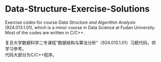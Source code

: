 # Data-Structure-Exercise-Solutions

Exercise codes for course *Data Structure and Algorithm Analysis* (924.013.1.01), 
which is a minor course in Data Science at Fudan University.  
Most of the codes are written in C/C++.

复旦大学数据科学二专课程“数据结构与算法分析”（924.013.1.01）习题代码，供学习参考。  
代码大部分为C/C++程序。
